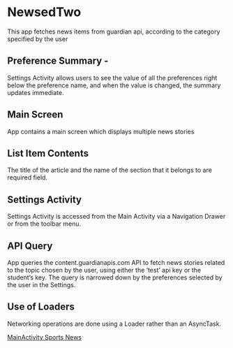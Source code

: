 # NewsedTwo
This app fetches news items from guardian api, according to the category specified by the user
## Preference Summary -
Settings Activity allows users to see the value of all the preferences right below the preference name, and when the value is changed, the summary updates immediate.

## Main Screen
App contains a main screen which displays multiple news stories

## List Item Contents
The title of the article and the name of the section that it belongs to are required field.

## Settings Activity
Settings Activity is accessed from the Main Activity via a Navigation Drawer or from the toolbar menu.

## API Query
App queries the content.guardianapis.com API to fetch news stories related to the topic chosen by the user, using either the ‘test’ api key or the student’s key.
The query is narrowed down by the preferences selected by the user in the Settings.

## Use of Loaders
Networking operations are done using a Loader rather than an AsyncTask.

[MainActivity Sports News](https://user-images.githubusercontent.com/34384226/50370247-57bbc680-05c9-11e9-95dd-0b57b84c5d26.png)
